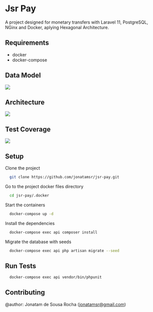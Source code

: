# Jsr Pay

A project designed for monetary transfers with Laravel 11, PostgreSQL, NGinx and Docker, aplying Hexagonal Architecture.

## Requirements
- docker
- docker-compose

## Data Model
![](https://github.com/jonatamsr/jsr-pay/tree/main/resources/jsr_pay_data_model_erd.png)

## Architecture
![](https://github.com/jonatamsr/jsr-pay/tree/main/resources/jsr-pay-hexagon-diagram.png)

## Test Coverage
![](https://github.com/jonatamsr/jsr-pay/tree/main/resources/jsr-pay-test-coverage.png)

## Setup

Clone the project

```bash
  git clone https://github.com/jonatamsr/jsr-pay.git
```

Go to the project docker files directory

```bash
  cd jsr-pay/.docker
```

Start the containers

```bash
  docker-compose up -d
```

Install the dependencies

```bash
  docker-compose exec api composer install
```

Migrate the database with seeds

```bash
  docker-compose exec api php artisan migrate --seed
```

## Run Tests

```bash
  docker-compose exec api vendor/bin/phpunit
```

## Contributing

@author: Jonatam de Sousa Rocha (jonatamsr@gmail.com)
